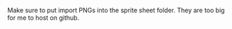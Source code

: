 Make sure to put import PNGs into the sprite sheet folder. They are too big for me to host on github.
